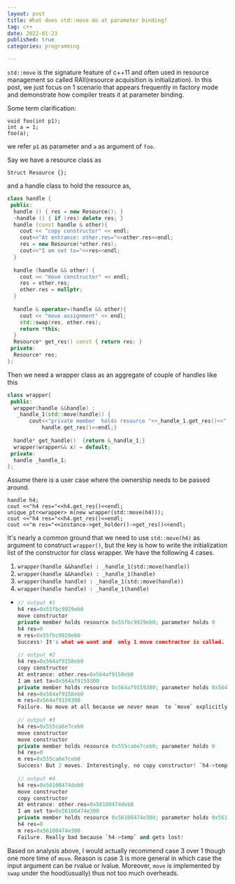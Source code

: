 ```yaml
---
layout: post
title: What does std::move do at parameter binding?
tag: c++
date: 2022-01-23
published: true
categories: programming

---
```


`std::move` is the signature feature of c++11 and often used in resource management so called RAII(resource acquisition is initialization). In this post, we just focus on 1 scenario that appears frequently in factory mode and demonstrate how compiler treats it at parameter binding. 

<!--more-->

Some term clarification:

```
void foo(int p1);
int a = 1;
foo(a);
```
we refer `p1` as parameter and `a` as argument of `foo`. 

Say we have a resource class as

```
Struct Resource {};
```

and a handle class to hold the resource as,

```c++
class handle {
 public:                                                     
  handle () { res = new Resource(); }                               
  ~handle () { if (res) delete res; }
  handle (const handle & other){
    cout << "copy constructor" << endl;
    cout<<"At entrance: other.res="<<other.res<<endl;
    res = new Resource(*other.res);
    cout<<"I am set to="<<res<<endl;
  }
                                                        
  handle (handle && other) {
    cout << "move constructor" << endl;
    res = other.res;
    other.res = nullptr;
  }
                                                        
  handle & operator=(handle && other){
    cout << "move assignment" << endl;
    std::swap(res, other.res);
    return *this;
  }
  Resource* get_res() const { return res; }
 private:
  Resource* res;
};
```

Then we need a wrapper class as an aggregate of couple of handles like this

```c++
class wrapper{
 public:
  wrapper(handle &&handle) :
   _handle_1(std::move(handle)) {
       cout<<"private member  holds resource "<<_handle_1.get_res()<<"; parameter holds " <<
           handle.get_res()<<endl;}  
    
  handle* get_handle()  {return &_handle_1;}
  wrapper(wrapper&& x) = default;
 private:
  handle _handle_1;
};
```

 Assume there is a user case where the ownership needs to be passed around.

```
handle h4;
cout <<"h4 res="<<h4.get_res()<<endl;
unique_ptr<wrapper> m(new wrapper(std::move(h4)));
cout <<"h4 res="<<h4.get_res()<<endl;
cout <<"m res="<<instance->get_holder()->get_res()<<endl;
```

It's nearly a common ground that we need to use `std::move(h4)` as argument to construct `wrapper()`, but the key is how to write the initialization list of the constructor for class wrapper. We have the following 4 cases.

1. `wrapper(handle &&handle) : _handle_1(std::move(handle))`
2. `wrapper(handle &&handle) : _handle_1(handle)`
3. `wrapper(handle handle) : _handle_1(std::move(handle))`
4. `wrapper(handle handle) : _handle_1(handle)`

- ```c++
  // output #1
  h4 res=0x55fbc9929eb0
  move constructor
  private member holds resource 0x55fbc9929eb0; parameter holds 0
  h4 res=0
  m res=0x55fbc9929eb0
  Success! It's what we want and  only 1 move constructor is called. The compiler it smart enough to `swap(h4, _handl_1)`.
      
  // output #2
  h4 res=0x564af9158eb0
  copy constructor
  At entrance: other.res=0x564af9158eb0
  I am set to=0x564af9159300
  private member holds resource 0x564af9159300; parameter holds 0x564af9158eb0
  h4 res=0x564af9158eb0
  m res=0x564af9159300
  Failure. No move at all because we never mean  to `move` explicitly inside wrapper. Parameter handle is a lvalue though itself is a rvalue reference. No wonder class handle invokes its copy constructor. So std::move(handle) is indispensable. Luckily, `h4` is not tampered and `h4->temp` is skipped or optimized by compiler. With std::forward() syntex, perfect forwarding, we can preserve the qualifiers (const-ref, ref, value, rvalue, etc.). of parameter and will be discusssed in another post.
      
  // output #3
  h4 res=0x555ca6e7ceb0
  move constructor
  move constructor
  private member holds resource 0x555ca6e7ceb0; parameter holds 0
  h4 res=0
  m res=0x555ca6e7ceb0
  Success! But 2 moves. Interestingly, no copy constructor! `h4->temp->_handle_1`
      
  // output #4
  h4 res=0x56100474deb0
  move constructor
  copy constructor
  At entrance: other.res=0x56100474deb0
  I am set to=0x56100474e300
  private member holds resource 0x56100474e300; parameter holds 0x56100474deb0
  h4 res=0
  m res=0x56100474e300
  Failure. Really bad because `h4->temp` and gets lost!


Based on analysis above, I would actually recommend case 3 over 1 though one more time of `move`. Reason is case 3 is more general in which case the input argument can be rvalue or lvalue. Moreover, `move` is implemented by `swap` under the hood(usually) thus not too much overheads. 
